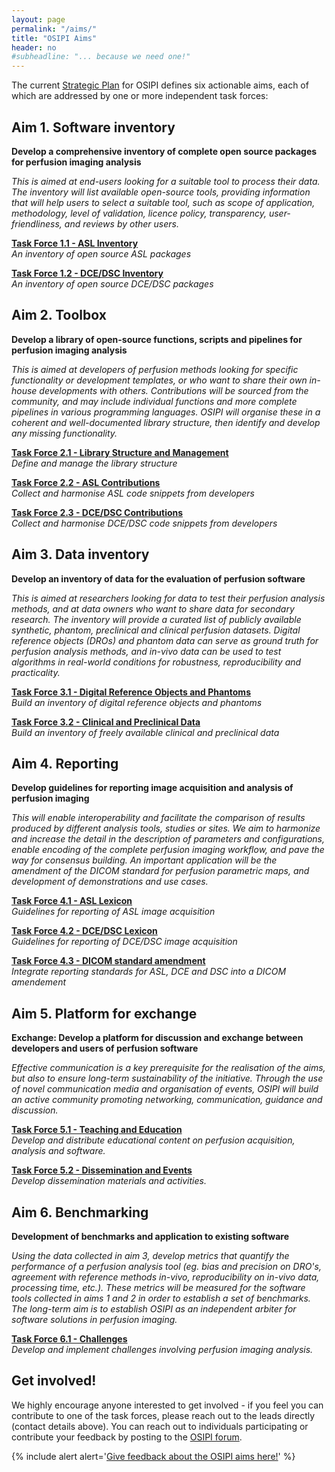 ```yaml
---
layout: page
permalink: "/aims/"
title: "OSIPI Aims"
header: no
#subheadline: "... because we need one!"
---
```


The current [Strategic Plan](https://drive.google.com/file/d/14XZYB59W2rn5NIMBKEwdzht23WLa3zzN/view) for OSIPI defines six actionable aims, each of which are addressed by one or more independent task forces:


**Aim 1. Software inventory**
-----------------------------

**Develop a comprehensive inventory of complete open source packages for perfusion imaging analysis** 

*This is aimed at end-users looking for a suitable tool to process their data. The inventory will list available open-source tools, providing information that will help users to select a suitable tool, such as scope of application, methodology, level of validation, licence policy, transparency, user-friendliness, and reviews by other users.*

   [**Task Force 1.1 - ASL Inventory**](/task-force-1-1/)  
    *An inventory of open source ASL packages*
   
   [**Task Force 1.2 - DCE/DSC Inventory**](/task-force-1-2/)  
    *An inventory of open source DCE/DSC packages*


**Aim 2. Toolbox**
------------------

**Develop a library of open-source functions, scripts and pipelines for perfusion imaging analysis**

*This is aimed at developers of perfusion methods looking for specific functionality or development templates, or who want to share their own in-house developments with others. Contributions will be sourced from the community, and may include individual functions and more complete pipelines in various programming languages. OSIPI will organise these in a coherent and well-documented library structure, then identify and develop any missing functionality.*

   [**Task Force 2.1 - Library Structure and Management**](/task-force-2-1/)  
    *Define and manage the library structure*

   [**Task Force 2.2 - ASL Contributions**](/task-force-2-2/)    
    *Collect and harmonise ASL code snippets from developers*

   [**Task Force 2.3 - DCE/DSC Contributions**](/task-force-2-3/)    
    *Collect and harmonise DCE/DSC code snippets from developers*


**Aim 3. Data inventory**
-------------------------

**Develop an inventory of data for the evaluation of perfusion software** 

*This is aimed at researchers looking for data to test their perfusion analysis methods, and at data owners who want to share data for secondary research. The inventory will provide a curated list of publicly available synthetic, phantom, preclinical and clinical perfusion datasets. Digital reference objects (DROs) and phantom data can serve as ground truth for perfusion analysis methods, and in-vivo data can be used to test algorithms in real-world conditions for robustness, reproducibility and practicality.* 

   [**Task Force 3.1 - Digital Reference Objects and Phantoms**](/task-force-3-1/)   
    *Build an inventory of digital reference objects and phantoms*

   [**Task Force 3.2 - Clinical and Preclinical Data**](/task-force-3-2/)  
    *Build an inventory of freely available clinical and preclinical data*
 

**Aim 4. Reporting**
--------------------

**Develop guidelines for reporting image acquisition and analysis of perfusion imaging**
 
*This will enable interoperability and facilitate the comparison of results produced by different analysis tools, studies or sites. We aim to harmonize and increase the detail in the description of parameters and configurations, enable encoding of the complete perfusion imaging workflow, and pave the way for consensus building. An important application will be the amendment of the DICOM standard for perfusion parametric maps, and development of demonstrations and use cases.* 

   [**Task Force 4.1 - ASL Lexicon**](/task-force-4-1/)  
    *Guidelines for reporting of ASL image acquisition*

   [**Task Force 4.2 - DCE/DSC Lexicon**](/task-force-4-2/)  
    *Guidelines for reporting of DCE/DSC image acquisition*
   
   [**Task Force 4.3 - DICOM standard amendment**](/task-force-4-3/)   
    *Integrate reporting standards for ASL, DCE and DSC into a DICOM amendement*


**Aim 5. Platform for exchange**
--------------------------------

**Exchange: Develop a platform for discussion and exchange between developers and users of perfusion software**

*Effective communication is a key prerequisite for the realisation of the aims, but also to ensure long-term sustainability of the initiative. Through the use of novel communication media and organisation of events, OSIPI will build an active community promoting networking, communication, guidance and discussion.*

   [**Task Force 5.1 - Teaching and Education**](/task-force-5-1/)   
    *Develop and distribute educational content on perfusion acquisition, analysis and software.*

   [**Task Force 5.2 - Dissemination and Events**](/task-force-5-2/)   
    *Develop dissemination materials and activities.*


**Aim 6. Benchmarking**
-----------------------

**Development of benchmarks and application to existing software**

*Using the data collected in aim 3, develop metrics that quantify the performance of a perfusion analysis tool (eg. bias and precision on DRO's, agreement with reference methods in-vivo, reproducibility on in-vivo data, processing time, etc.). These metrics will be measured for the software tools collected in aims 1 and 2 in order to establish a set of benchmarks. The long-term aim is to establish OSIPI as an independent arbiter for software solutions in perfusion imaging.*

   [**Task Force 6.1 - Challenges**](/task-force-6-1/)   
    *Develop and implement challenges involving perfusion imaging analysis.*


**Get involved!**
-----------------

We highly encourage anyone interested to get involved - if you feel you can contribute to one of the task forces, please reach out to the leads directly (contact details above). You can reach out to individuals participating or contribute your feedback by posting to the [OSIPI forum](https://groups.google.com/forum/#!forum/open-source-initiative-for-perfusion-imaging).

{% include alert alert='<a href="https://docs.google.com/document/d/10OhbXTRGPuToYLy-cFof9TreX0DS_yhs_8wJeIw5SIU/edit">Give feedback about the OSIPI aims here!</a>' %}
